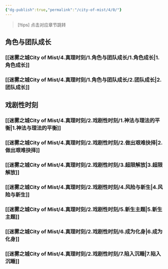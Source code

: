 ```yaml
---
{"dg-publish":true,"permalink":"/city-of-mist/4/0/"}
---
```


>[!tips] 点击对应章节跳转

## 角色与团队成长

### [[迷雾之城City of Mist/4.真理时刻/1.角色与团队成长/1.角色成长\|1.角色成长]]

### [[迷雾之城City of Mist/4.真理时刻/1.角色与团队成长/2.团队成长\|2.团队成长]]

## 戏剧性时刻

### [[迷雾之城City of Mist/4.真理时刻/2.戏剧性时刻/1.神法与理法的平衡\|1.神法与理法的平衡]]

### [[迷雾之城City of Mist/4.真理时刻/2.戏剧性时刻/2.做出艰难抉择\|2.做出艰难抉择]]

### [[迷雾之城City of Mist/4.真理时刻/2.戏剧性时刻/3.超限解放\|3.超限解放]]

### [[迷雾之城City of Mist/4.真理时刻/2.戏剧性时刻/4.风险与新生\|4.风险与新生]]

### [[迷雾之城City of Mist/4.真理时刻/2.戏剧性时刻/5.新生主题\|5.新生主题]]

### [[迷雾之城City of Mist/4.真理时刻/2.戏剧性时刻/6.成为化身\|6.成为化身]]

### [[迷雾之城City of Mist/4.真理时刻/2.戏剧性时刻/7.陷入沉睡\|7.陷入沉睡]]

